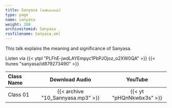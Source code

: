 ```yaml
---
title: Sanyasa (சன்யாஸம்)
type: page
name: sanyasa
weight: 260
archiveitemid: Sanyasa
rssfilename: Sanyasa.xml
---
```


This talk explains the meaning and significance of Sanyasa.

Listen via {{< ytpl "PLFhE-jwdLAYEmpyc1PbPJOjoz_o2XW0QA" >}} {{< itunes "sanyasa/id879273490" >}}

Class Name | Download Audio | YouTube
:---|:---:|:---:
Class 01 | {{< archive "10_Sannyasa.mp3" >}} | {{< yt "pHQnNkwbx3s" >}}
